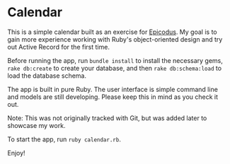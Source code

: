 # Calendar

This is a simple calendar built as an exercise for [Epicodus](http://www.epicodus.com/). My goal
is to gain more experience working with Ruby's object-oriented design and try out Active Record for
the first time.

Before running the app, run `bundle install` to install the necessary gems, `rake db:create` to
create your database, and then `rake db:schema:load` to load the database schema.

The app is built in pure Ruby. The user interface is simple command line and models are still
developing. Please keep this in mind as you check it out.

Note: This was not originally tracked with Git, but was added later to showcase my work.

To start the app, run `ruby calendar.rb`.

Enjoy!